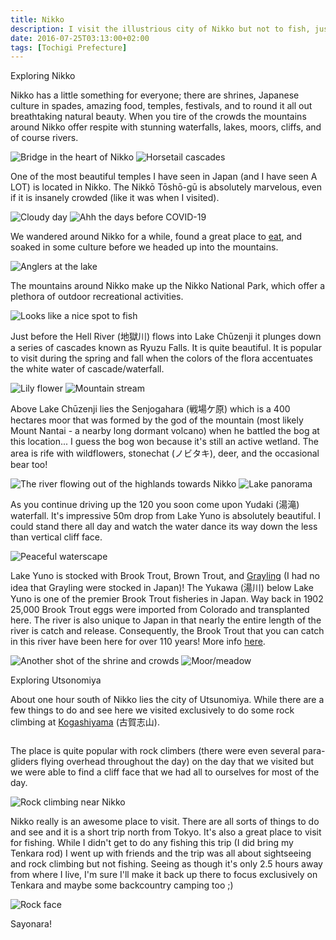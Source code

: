 ```yaml
---
title: Nikko
description: I visit the illustrious city of Nikko but not to fish, just site seeing. There is plenty of fishing action though...
date: 2016-07-25T03:13:00+02:00
tags: [Tochigi Prefecture]
---
```

<div class=“text-lg m-2”>
<p class="mb-2 font-semibold">Exploring Nikko</p>

<p class="mt-2 mb-2">Nikko has a little something for everyone; there are shrines, Japanese culture in spades, amazing food, temples, festivals, and to round it all out breathtaking natural beauty. When you tire of the crowds the mountains around Nikko offer respite with stunning waterfalls, lakes, moors, cliffs, and of course rivers.</p>

<img class="w-8/12 rounded-lg shadow-lg mx-auto" src="https://fallfish-tenkara-images.s3-us-west-1.amazonaws.com/FfT+-+Nikko/nikko-tochigi_prefecture-toshogu-lake_chuzenji-ryuzu_falls-mount_nantai-shin_kyo-bridge.JPG" alt="Bridge in the heart of Nikko" />

<img class="w-8/12 rounded-lg shadow-lg mx-auto" src="https://fallfish-tenkara-images.s3-us-west-1.amazonaws.com/FfT+-+Nikko/nikko-tochigi_prefecture-toshogu-lake_chuzenji-ryuzu_falls-mount_nantai-shin_kyo-brook_trout.JPG" alt="Horsetail cascades" />

<p class="mt-2 mb-2">One of the most beautiful temples I have seen in Japan (and I have seen A LOT) is located in Nikko. The Nikkō Tōshō-gū is absolutely marvelous, even if it is insanely crowded (like it was when I visited).</p>

<img class="w-8/12 rounded-lg shadow-lg mx-auto" src="https://fallfish-tenkara-images.s3-us-west-1.amazonaws.com/FfT+-+Nikko/nikko-tochigi_prefecture-toshogu-lake_chuzenji-ryuzu_falls-mount_nantai-shin_kyo-clouds_over_lake.JPG" alt="Cloudy day" />

<img class="w-8/12 rounded-lg shadow-lg mx-auto" src="https://fallfish-tenkara-images.s3-us-west-1.amazonaws.com/FfT+-+Nikko/nikko-tochigi_prefecture-toshogu-lake_chuzenji-ryuzu_falls-mount_nantai-shin_kyo-crowds_3.JPG" alt="Ahh the days before COVID-19" />

<p class="mt-2 mb-2">We wandered around Nikko for a while, found a great place to <a href="https://tabelog.com/en/tochigi/A0903/A090301/9015090/#anchor-rd-detail" target="_blank" rel="noreferrer noopener">eat</a>, and soaked in some culture before we headed up into the mountains.</p>

<img class="w-8/12 rounded-lg shadow-lg mx-auto" src="https://fallfish-tenkara-images.s3-us-west-1.amazonaws.com/FfT+-+Nikko/nikko-tochigi_prefecture-toshogu-lake_chuzenji-ryuzu_falls-mount_nantai-shin_kyo-sakana.JPG" alt="Anglers at the lake" />

<p class="mt-2 mb-2">The mountains around Nikko make up the Nikko National Park, which offer a plethora of outdoor recreational activities.</p>

<img class="w-8/12 rounded-lg shadow-lg mx-auto" src="https://fallfish-tenkara-images.s3-us-west-1.amazonaws.com/FfT+-+Nikko/nikko-tochigi_prefecture-toshogu-lake_chuzenji-ryuzu_falls-mount_nantai-shin_kyo-daiyagawa.JPG" alt="Looks like a nice spot to fish" />

<p class="mt-2 mb-2">Just before the Hell River (地獄川) flows into Lake Chūzenji it plunges down a series of cascades known as Ryuzu Falls. It is quite beautiful. It is popular to visit during the spring and fall when the colors of the flora accentuates the white water of cascade/waterfall.</p>

<img class="w-8/12 rounded-lg shadow-lg mx-auto" src="https://fallfish-tenkara-images.s3-us-west-1.amazonaws.com/FfT+-+Nikko/nikko-tochigi_prefecture-toshogu-lake_chuzenji-ryuzu_falls-mount_nantai-shin_kyo-lily-flower.JPG" alt="Lily flower" />

<img class="w-8/12 rounded-lg shadow-lg mx-auto" src="https://fallfish-tenkara-images.s3-us-west-1.amazonaws.com/FfT+-+Nikko/nikko-tochigi_prefecture-toshogu-lake_chuzenji-ryuzu_falls-mount_nantai-shin_kyo-keiryu.JPG" alt="Mountain stream" />

<p class="mt-2 mb-2">Above Lake Chūzenji lies the Senjogahara (戦場ケ原) which is a 400 hectares moor that was formed by the god of the mountain (most likely Mount Nantai - a nearby long dormant volcano) when he battled the bog at this location... I guess the bog won because it's still an active wetland. The area is rife with wildflowers, stonechat (ノビタキ), deer, and the occasional bear too!</p>

<img class="w-8/12 rounded-lg shadow-lg mx-auto" src="https://fallfish-tenkara-images.s3-us-west-1.amazonaws.com/FfT+-+Nikko/nikko-tochigi_prefecture-toshogu-lake_chuzenji-ryuzu_falls-mount_nantai-shin_kyo-gorge.JPG" alt="The river flowing out of the highlands towards Nikko" />

<img class="w-8/12 rounded-lg shadow-lg mx-auto" src="https://fallfish-tenkara-images.s3-us-west-1.amazonaws.com/FfT+-+Nikko/nikko-tochigi_prefecture-toshogu-lake_chuzenji-ryuzu_falls-mount_nantai-shin_kyo-panorama.JPG" alt="Lake panorama" />

<p class="mt-2 mb-2">As you continue driving up the 120 you soon come upon Yudaki (湯滝) waterfall. It's impressive 50m drop from Lake Yuno is absolutely beautiful. I could stand there all day and watch the water dance its way down the less than vertical cliff face.</p>

<img class="w-8/12 rounded-lg shadow-lg mx-auto" src="https://fallfish-tenkara-images.s3-us-west-1.amazonaws.com/FfT+-+Nikko/nikko-tochigi_prefecture-toshogu-lake_chuzenji-ryuzu_falls-mount_nantai-shin_kyo-landscape.JPG" alt="Peaceful waterscape" />

<p class="mt-2 mb-2">Lake Yuno is stocked with Brook Trout, Brown Trout, and <a href="https://www.fallfishtenkara.com/grayling/" target="_blank" rel="noreferrer noopener">Grayling</a> (I had no idea that Grayling were stocked in Japan)! The Yukawa (湯川) below Lake Yuno is one of the premier Brook Trout fisheries in Japan. Way back in 1902 25,000 Brook Trout eggs were imported from Colorado and transplanted here. The river is also unique to Japan in that nearly the entire length of the river is catch and release. Consequently, the Brook Trout that you can catch in this river have been here for over 110 years! More info <a href="https://www.geocities.jp/japhighlander1959/nikkouyukawa.htm" target="_blank" rel="noreferrer noopener">here</a>.</p>

<img class="w-8/12 rounded-lg shadow-lg mx-auto" src="https://fallfish-tenkara-images.s3-us-west-1.amazonaws.com/FfT+-+Nikko/nikko-tochigi_prefecture-toshogu-lake_chuzenji-ryuzu_falls-mount_nantai-shin_kyo-shrine.JPG" alt="Another shot of the shrine and crowds" />

<img class="w-8/12 rounded-lg shadow-lg mx-auto" src="https://fallfish-tenkara-images.s3-us-west-1.amazonaws.com/FfT+-+Nikko/nikko-tochigi_prefecture-toshogu-lake_chuzenji-ryuzu_falls-mount_nantai-shin_kyo-moor-meadow.JPG" alt="Moor/meadow" />

<p class="mb-2 font-semibold">Exploring Utsonomiya</p>

<p class="mt-2 mb-2">About one hour south of Nikko lies the city of Utsunomiya. While there are a few things to do and see here we visited exclusively to do some rock climbing at <a href="https://www.mountainproject.com/v/tochigi-prefecture--kogashi-yama/107616710" target="_blank" rel="noreferrer noopener">Kogashiyama</a> (古賀志山).</p>

<img class="w-8/12 rounded-lg shadow-lg mx-auto" src="https://fallfish-tenkara-images.s3-us-west-1.amazonaws.com/FfT+-+Nikko/nikko-tochigi_prefecture-toshogu-lake_chuzenji-ryuzu_falls-mount_nantai-shin_kyo-hiking_trail.JPG" alt="" />

<p class="mt-2 mb-2">The place is quite popular with rock climbers (there were even several para-gliders flying overhead throughout the day) on the day that we visited but we were able to find a cliff face that we had all to ourselves for most of the day.</p>

<img class="w-8/12 rounded-lg shadow-lg mx-auto" src="https://fallfish-tenkara-images.s3-us-west-1.amazonaws.com/FfT+-+Nikko/nikko-tochigi_prefecture-toshogu-lake_chuzenji-ryuzu_falls-mount_nantai-shin_kyo-climbing_4.JPG" alt="Rock climbing near Nikko" />

<p class="mt-2 mb-2">Nikko really is an awesome place to visit. There are all sorts of things to do and see and it is a short trip north from Tokyo. It's also a great place to visit for fishing. While I didn't get to do any fishing this trip (I did bring my Tenkara rod) I went up with friends and the trip was all about sightseeing and rock climbing but not fishing. Seeing as though it's only 2.5 hours away from where I live, I'm sure I'll make it back up there to focus exclusively on Tenkara and maybe some backcountry camping too ;)</p>

<img class="w-8/12 rounded-lg shadow-lg mx-auto" src="https://fallfish-tenkara-images.s3-us-west-1.amazonaws.com/FfT+-+Nikko/nikko-tochigi_prefecture-toshogu-lake_chuzenji-ryuzu_falls-mount_nantai-shin_kyo-climbing.JPG" alt="Rock face" />

<p class="mt-2 mb-2 font-semibold">Sayonara!</p></p>
</div>
